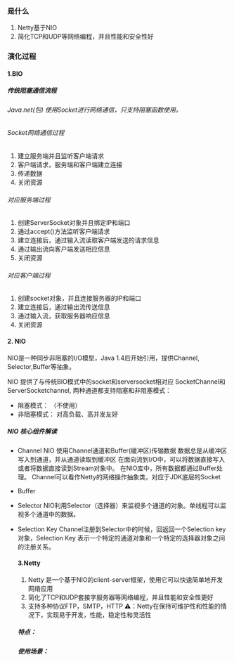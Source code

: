 ### 是什么
1. Netty基于NIO 
2. 简化TCP和UDP等网络编程，并且性能和安全性好

### 演化过程
####   1.BIO
#####  传统阻塞通信流程
###### Java.net(包) 使用Socket进行网络通信，只支持阻塞函数使用。
###### Socket网络通信过程
1. 建立服务端并且监听客户端请求
2. 客户端请求，服务端和客户端建立连接
3. 传递数据
4. 关闭资源

###### 对应服务端过程
1. 创建ServerSocket对象并且绑定IP和端口
2. 通过accept()方法监听客户端请求
3. 建立连接后，通过输入流读取客户端发送的请求信息
4. 通过输出流向客户端发送相应信息
5. 关闭资源

###### 对应客户端过程
1. 创建socket对象，并且连接服务器的IP和端口
2. 建立连接后，通过输出流传送信息
3. 通过输入流，获取服务器响应信息
4. 关闭资源

####   2. NIO
NIO是一种同步非阻塞的I/O模型，Java 1.4后开始引用，提供Channel,
Selector,Buffer等抽象。

NIO 提供了与传统BIO模式中的socket和serversocket相对应
SocketChannel和ServerSocketchannel,
两种通道都支持阻塞和非阻塞模式：
* 阻塞模式： （不使用）
* 非阻塞模式： 对高负载、高并发友好

##### NIO 核心组件解读
* Channel
  NIO 使用Channel通道和Buffer(缓冲区)传输数据
  数据总是从缓冲区写入到通道，并从通道读取到缓冲区
  在面向流到I/O中，可以将数据直接写入或者将数据直接读到Stream对象中。
  在NIO库中，所有数据都通过Buffer处理。
  Channel可以看作Netty的网络操作抽象类，对应于JDK底层的Socket
* Buffer
  
* Selector
  NIO利用Selector（选择器）来监视多个通道的对象。单线程可以监视多个通道中的数据。
* Selection Key 
  Channel注册到Selector中的时候，回返回一个Selection key 对象，Selection Key
  表示一个特定的通道对象和一个特定的选择器对象之间的注册关系。
  
  #### 3.Netty
  1. Netty 是一个基于NIO的client-server框架，使用它可以快速简单地开发网络应用
  2. 简化了TCP和UDP套接字服务器等网络编程，并且性能和安全性更好
  3. 支持多种协议FTP，SMTP，HTTP
  ⚠️：Netty在保持可维护性和性能的情况下，实现易于开发，性能，稳定性和灵活性
  
  ##### 特点：
  ##### 使用场景：



 
